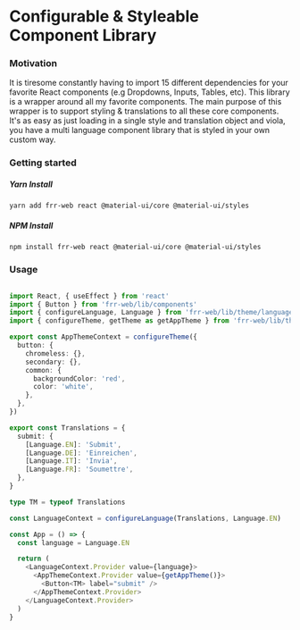 # Configurable & Styleable Component Library

### Motivation

It is tiresome constantly having to import 15 different dependencies for your favorite React components (e.g Dropdowns, Inputs, Tables, etc). This library is a wrapper around all my favorite components. The main purpose of this wrapper is to support styling & translations to all these core components. It's as easy as just loading in a single style and translation object and viola, you have a multi language component library that is styled in your own custom way. 


### Getting started

##### Yarn Install

```
yarn add frr-web react @material-ui/core @material-ui/styles
```

##### NPM Install

```
npm install frr-web react @material-ui/core @material-ui/styles
```

### Usage

```ts

import React, { useEffect } from 'react'
import { Button } from 'frr-web/lib/components'
import { configureLanguage, Language } from 'frr-web/lib/theme/language'
import { configureTheme, getTheme as getAppTheme } from 'frr-web/lib/theme/theme'

export const AppThemeContext = configureTheme({
  button: {
    chromeless: {},
    secondary: {},
    common: {
      backgroundColor: 'red',
      color: 'white',
    },
  },
})

export const Translations = {
  submit: {
    [Language.EN]: 'Submit',
    [Language.DE]: 'Einreichen',
    [Language.IT]: 'Invia',
    [Language.FR]: 'Soumettre',
  },
}

type TM = typeof Translations

const LanguageContext = configureLanguage(Translations, Language.EN)

const App = () => {
  const language = Language.EN

  return (
    <LanguageContext.Provider value={language}>
      <AppThemeContext.Provider value={getAppTheme()}>
        <Button<TM> label="submit" />
      </AppThemeContext.Provider>
    </LanguageContext.Provider>
  )
}

```
